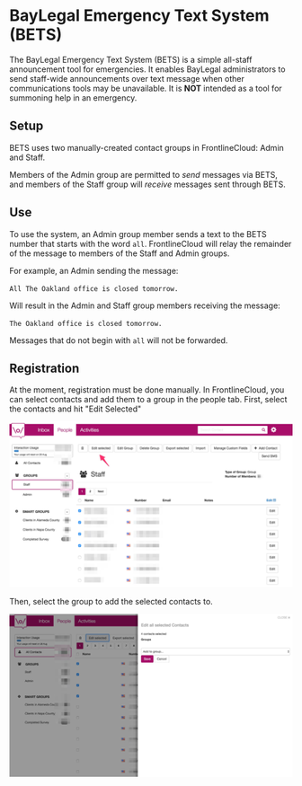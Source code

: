 
# BayLegal Emergency Text System (BETS)

The BayLegal Emergency Text System (BETS) is a simple all-staff announcement tool for emergencies. It enables BayLegal administrators to send staff-wide announcements over text message when other communications tools may be unavailable. It is **NOT** intended as a tool for summoning help in an emergency.

## Setup
BETS uses two manually-created contact groups in FrontlineCloud: Admin and Staff.

Members of the Admin group are permitted to *send* messages via BETS, and members of the Staff group will *receive* messages sent through BETS.


## Use
To use the system, an Admin group member sends a text to the BETS number that starts with the word `all`. FrontlineCloud will relay the remainder of the message to members of the Staff and Admin groups.

For example, an Admin sending the message:

`All The Oakland office is closed tomorrow.`

Will result in the Admin and Staff group members receiving the message:

`The Oakland office is closed tomorrow.`

Messages that do not begin with `all` will not be forwarded.


## Registration
At the moment, registration must be done manually. In FrontlineCloud, you can select contacts and add them to a group in the people tab. First, select the contacts and hit "Edit Selected"

![SMS](/images/bets_edit_group.jpg)

Then, select the group to add the selected contacts to.

![SMS](/images/bets_add_to_group.jpg)
